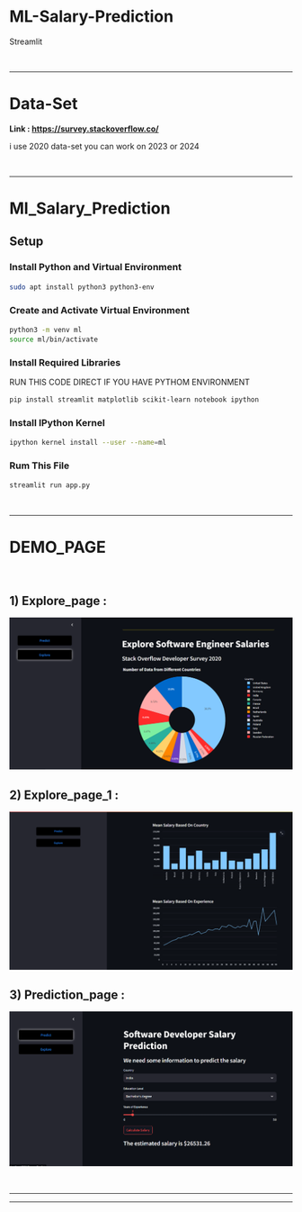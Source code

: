 # ML-Salary-Prediction
Streamlit 

<br>

-------------------------------------------------------------------------------------------------------------------------------------------------------------------------------------------------------

# Data-Set 
**Link : https://survey.stackoverflow.co/**

i use 2020 data-set you can work on 2023 or 2024

<br>

_______________________________________________________________________________________________________________________________________________________________________________________________________
# Ml_Salary_Prediction

## Setup

### Install Python and Virtual Environment

```bash
sudo apt install python3 python3-env
```

### Create and Activate Virtual Environment

```bash
python3 -m venv ml
source ml/bin/activate
```

### Install Required Libraries
RUN THIS CODE DIRECT IF YOU HAVE PYTHOM ENVIRONMENT 

```bash
pip install streamlit matplotlib scikit-learn notebook ipython
```

### Install IPython Kernel

```bash
ipython kernel install --user --name=ml
```


### Rum This File 
```bash
streamlit run app.py 
```

<br>

_______________________________________________________________________________________________________________________________________________________________________________________________________

# DEMO_PAGE
<br>

## 1) Explore_page :


![Demo Image](https://github.com/smit012/ML-Salary-Prediction/blob/main/Explore_page.png)



## 2) Explore_page_1 :


![Demo Image](https://github.com/smit012/ML-Salary-Prediction/blob/main/Explore_page_1.png)

## 3) Prediction_page :

![Demo Image](https://github.com/smit012/ML-Salary-Prediction/blob/main/Prediction_page.png)

<br>
<hr>
<hr>
